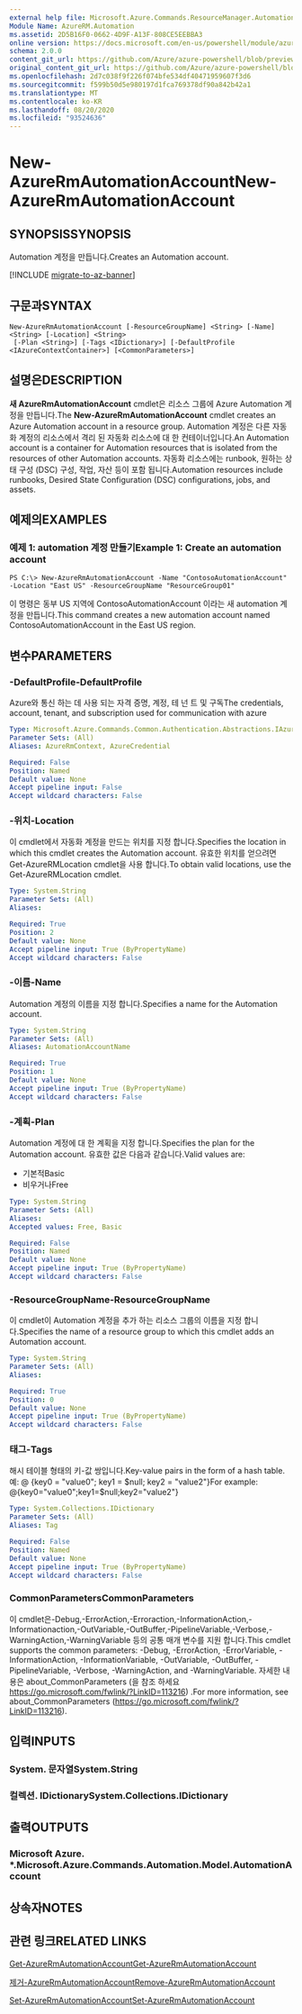 ```yaml
---
external help file: Microsoft.Azure.Commands.ResourceManager.Automation.dll-Help.xml
Module Name: AzureRM.Automation
ms.assetid: 2D5B16F0-0662-4D9F-A13F-808CE5EEBBA3
online version: https://docs.microsoft.com/en-us/powershell/module/azurerm.automation/new-azurermautomationaccount
schema: 2.0.0
content_git_url: https://github.com/Azure/azure-powershell/blob/preview/src/ResourceManager/Automation/Commands.Automation/help/New-AzureRmAutomationAccount.md
original_content_git_url: https://github.com/Azure/azure-powershell/blob/preview/src/ResourceManager/Automation/Commands.Automation/help/New-AzureRmAutomationAccount.md
ms.openlocfilehash: 2d7c038f9f226f074bfe534df40471959607f3d6
ms.sourcegitcommit: f599b50d5e980197d1fca769378df90a842b42a1
ms.translationtype: MT
ms.contentlocale: ko-KR
ms.lasthandoff: 08/20/2020
ms.locfileid: "93524636"
---
```

# <span data-ttu-id="be223-101">New-AzureRmAutomationAccount</span><span class="sxs-lookup"><span data-stu-id="be223-101">New-AzureRmAutomationAccount</span></span>

## <span data-ttu-id="be223-102">SYNOPSIS</span><span class="sxs-lookup"><span data-stu-id="be223-102">SYNOPSIS</span></span>
<span data-ttu-id="be223-103">Automation 계정을 만듭니다.</span><span class="sxs-lookup"><span data-stu-id="be223-103">Creates an Automation account.</span></span>

[!INCLUDE [migrate-to-az-banner](../../includes/migrate-to-az-banner.md)]

## <span data-ttu-id="be223-104">구문과</span><span class="sxs-lookup"><span data-stu-id="be223-104">SYNTAX</span></span>

```
New-AzureRmAutomationAccount [-ResourceGroupName] <String> [-Name] <String> [-Location] <String>
 [-Plan <String>] [-Tags <IDictionary>] [-DefaultProfile <IAzureContextContainer>] [<CommonParameters>]
```

## <span data-ttu-id="be223-105">설명은</span><span class="sxs-lookup"><span data-stu-id="be223-105">DESCRIPTION</span></span>
<span data-ttu-id="be223-106">**새 AzureRmAutomationAccount** cmdlet은 리소스 그룹에 Azure Automation 계정을 만듭니다.</span><span class="sxs-lookup"><span data-stu-id="be223-106">The **New-AzureRmAutomationAccount** cmdlet creates an Azure Automation account in a resource group.</span></span>
<span data-ttu-id="be223-107">Automation 계정은 다른 자동화 계정의 리소스에서 격리 된 자동화 리소스에 대 한 컨테이너입니다.</span><span class="sxs-lookup"><span data-stu-id="be223-107">An Automation account is a container for Automation resources that is isolated from the resources of other Automation accounts.</span></span> <span data-ttu-id="be223-108">자동화 리소스에는 runbook, 원하는 상태 구성 (DSC) 구성, 작업, 자산 등이 포함 됩니다.</span><span class="sxs-lookup"><span data-stu-id="be223-108">Automation resources include runbooks, Desired State Configuration (DSC) configurations, jobs, and assets.</span></span>

## <span data-ttu-id="be223-109">예제의</span><span class="sxs-lookup"><span data-stu-id="be223-109">EXAMPLES</span></span>

### <span data-ttu-id="be223-110">예제 1: automation 계정 만들기</span><span class="sxs-lookup"><span data-stu-id="be223-110">Example 1: Create an automation account</span></span>
```
PS C:\> New-AzureRmAutomationAccount -Name "ContosoAutomationAccount" -Location "East US" -ResourceGroupName "ResourceGroup01"
```

<span data-ttu-id="be223-111">이 명령은 동부 US 지역에 ContosoAutomationAccount 이라는 새 automation 계정을 만듭니다.</span><span class="sxs-lookup"><span data-stu-id="be223-111">This command creates a new automation account named ContosoAutomationAccount in the East US region.</span></span>

## <span data-ttu-id="be223-112">변수</span><span class="sxs-lookup"><span data-stu-id="be223-112">PARAMETERS</span></span>

### <span data-ttu-id="be223-113">-DefaultProfile</span><span class="sxs-lookup"><span data-stu-id="be223-113">-DefaultProfile</span></span>
<span data-ttu-id="be223-114">Azure와 통신 하는 데 사용 되는 자격 증명, 계정, 테 넌 트 및 구독</span><span class="sxs-lookup"><span data-stu-id="be223-114">The credentials, account, tenant, and subscription used for communication with azure</span></span>

```yaml
Type: Microsoft.Azure.Commands.Common.Authentication.Abstractions.IAzureContextContainer
Parameter Sets: (All)
Aliases: AzureRmContext, AzureCredential

Required: False
Position: Named
Default value: None
Accept pipeline input: False
Accept wildcard characters: False
```

### <span data-ttu-id="be223-115">-위치</span><span class="sxs-lookup"><span data-stu-id="be223-115">-Location</span></span>
<span data-ttu-id="be223-116">이 cmdlet에서 자동화 계정을 만드는 위치를 지정 합니다.</span><span class="sxs-lookup"><span data-stu-id="be223-116">Specifies the location in which this cmdlet creates the Automation account.</span></span>
<span data-ttu-id="be223-117">유효한 위치를 얻으려면 Get-AzureRMLocation cmdlet을 사용 합니다.</span><span class="sxs-lookup"><span data-stu-id="be223-117">To obtain valid locations, use the Get-AzureRMLocation cmdlet.</span></span>

```yaml
Type: System.String
Parameter Sets: (All)
Aliases:

Required: True
Position: 2
Default value: None
Accept pipeline input: True (ByPropertyName)
Accept wildcard characters: False
```

### <span data-ttu-id="be223-118">-이름</span><span class="sxs-lookup"><span data-stu-id="be223-118">-Name</span></span>
<span data-ttu-id="be223-119">Automation 계정의 이름을 지정 합니다.</span><span class="sxs-lookup"><span data-stu-id="be223-119">Specifies a name for the Automation account.</span></span>

```yaml
Type: System.String
Parameter Sets: (All)
Aliases: AutomationAccountName

Required: True
Position: 1
Default value: None
Accept pipeline input: True (ByPropertyName)
Accept wildcard characters: False
```

### <span data-ttu-id="be223-120">-계획</span><span class="sxs-lookup"><span data-stu-id="be223-120">-Plan</span></span>
<span data-ttu-id="be223-121">Automation 계정에 대 한 계획을 지정 합니다.</span><span class="sxs-lookup"><span data-stu-id="be223-121">Specifies the plan for the Automation account.</span></span>
<span data-ttu-id="be223-122">유효한 값은 다음과 같습니다.</span><span class="sxs-lookup"><span data-stu-id="be223-122">Valid values are:</span></span>
- <span data-ttu-id="be223-123">기본적</span><span class="sxs-lookup"><span data-stu-id="be223-123">Basic</span></span>
- <span data-ttu-id="be223-124">비우거나</span><span class="sxs-lookup"><span data-stu-id="be223-124">Free</span></span>

```yaml
Type: System.String
Parameter Sets: (All)
Aliases:
Accepted values: Free, Basic

Required: False
Position: Named
Default value: None
Accept pipeline input: True (ByPropertyName)
Accept wildcard characters: False
```

### <span data-ttu-id="be223-125">-ResourceGroupName</span><span class="sxs-lookup"><span data-stu-id="be223-125">-ResourceGroupName</span></span>
<span data-ttu-id="be223-126">이 cmdlet이 Automation 계정을 추가 하는 리소스 그룹의 이름을 지정 합니다.</span><span class="sxs-lookup"><span data-stu-id="be223-126">Specifies the name of a resource group to which this cmdlet adds an Automation account.</span></span>

```yaml
Type: System.String
Parameter Sets: (All)
Aliases:

Required: True
Position: 0
Default value: None
Accept pipeline input: True (ByPropertyName)
Accept wildcard characters: False
```

### <span data-ttu-id="be223-127">태그</span><span class="sxs-lookup"><span data-stu-id="be223-127">-Tags</span></span>
<span data-ttu-id="be223-128">해시 테이블 형태의 키-값 쌍입니다.</span><span class="sxs-lookup"><span data-stu-id="be223-128">Key-value pairs in the form of a hash table.</span></span> <span data-ttu-id="be223-129">예: @ {key0 = "value0"; key1 = $null; key2 = "value2"}</span><span class="sxs-lookup"><span data-stu-id="be223-129">For example: @{key0="value0";key1=$null;key2="value2"}</span></span>

```yaml
Type: System.Collections.IDictionary
Parameter Sets: (All)
Aliases: Tag

Required: False
Position: Named
Default value: None
Accept pipeline input: True (ByPropertyName)
Accept wildcard characters: False
```

### <span data-ttu-id="be223-130">CommonParameters</span><span class="sxs-lookup"><span data-stu-id="be223-130">CommonParameters</span></span>
<span data-ttu-id="be223-131">이 cmdlet은-Debug,-ErrorAction,-Erroraction,-InformationAction,-Informationaction,-OutVariable,-OutBuffer,-PipelineVariable,-Verbose,-WarningAction,-WarningVariable 등의 공통 매개 변수를 지원 합니다.</span><span class="sxs-lookup"><span data-stu-id="be223-131">This cmdlet supports the common parameters: -Debug, -ErrorAction, -ErrorVariable, -InformationAction, -InformationVariable, -OutVariable, -OutBuffer, -PipelineVariable, -Verbose, -WarningAction, and -WarningVariable.</span></span> <span data-ttu-id="be223-132">자세한 내용은 about_CommonParameters (을 참조 하세요 https://go.microsoft.com/fwlink/?LinkID=113216) .</span><span class="sxs-lookup"><span data-stu-id="be223-132">For more information, see about_CommonParameters (https://go.microsoft.com/fwlink/?LinkID=113216).</span></span>

## <span data-ttu-id="be223-133">입력</span><span class="sxs-lookup"><span data-stu-id="be223-133">INPUTS</span></span>

### <span data-ttu-id="be223-134">System. 문자열</span><span class="sxs-lookup"><span data-stu-id="be223-134">System.String</span></span>

### <span data-ttu-id="be223-135">컬렉션. IDictionary</span><span class="sxs-lookup"><span data-stu-id="be223-135">System.Collections.IDictionary</span></span>

## <span data-ttu-id="be223-136">출력</span><span class="sxs-lookup"><span data-stu-id="be223-136">OUTPUTS</span></span>

### <span data-ttu-id="be223-137">Microsoft Azure. \*.</span><span class="sxs-lookup"><span data-stu-id="be223-137">Microsoft.Azure.Commands.Automation.Model.AutomationAccount</span></span>

## <span data-ttu-id="be223-138">상속자</span><span class="sxs-lookup"><span data-stu-id="be223-138">NOTES</span></span>

## <span data-ttu-id="be223-139">관련 링크</span><span class="sxs-lookup"><span data-stu-id="be223-139">RELATED LINKS</span></span>

[<span data-ttu-id="be223-140">Get-AzureRmAutomationAccount</span><span class="sxs-lookup"><span data-stu-id="be223-140">Get-AzureRmAutomationAccount</span></span>](./Get-AzureRmAutomationAccount.md)

[<span data-ttu-id="be223-141">제거-AzureRmAutomationAccount</span><span class="sxs-lookup"><span data-stu-id="be223-141">Remove-AzureRmAutomationAccount</span></span>](./Remove-AzureRmAutomationAccount.md)

[<span data-ttu-id="be223-142">Set-AzureRmAutomationAccount</span><span class="sxs-lookup"><span data-stu-id="be223-142">Set-AzureRmAutomationAccount</span></span>](./Set-AzureRmAutomationAccount.md)
